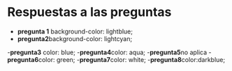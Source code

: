 # Respuestas a las preguntas
- **pregunta 1** background-color: lightblue;
- **pregunta2**background-color: lightcyan;

-**pregunta3** color: blue;
-**pregunta4**color: aqua;
-**pregunta5**no aplica
-**pregunta6**color: green;
-**pregunta7**color: white;
-**pregunta8**color:darkblue;